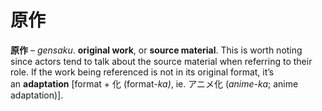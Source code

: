 # 原作

**原作** – _gensaku_. **original work**, or **source material**. This is worth noting since actors tend to talk about the source material when referring to their role. If the work being referenced is not in its original format, it’s an **adaptation** [format + 化 (format-_ka)_, ie. アニメ化 (_anime-ka_; anime adaptation)].
